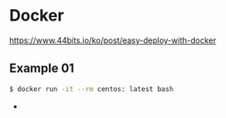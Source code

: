 # Docker
https://www.44bits.io/ko/post/easy-deploy-with-docker


## Example 01
```bash
$ docker run -it --rm centos: latest bash
```
- 




